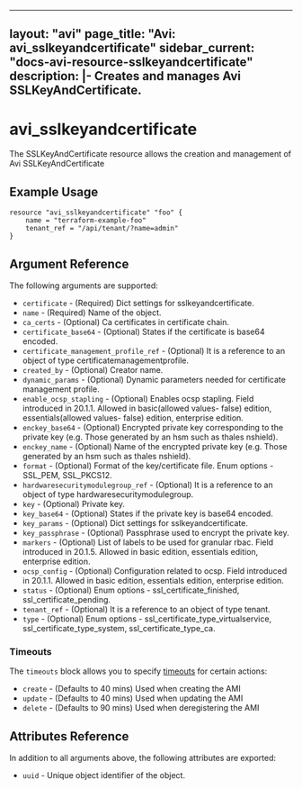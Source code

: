 <!--
    Copyright 2021 VMware, Inc.
    SPDX-License-Identifier: Mozilla Public License 2.0
-->
---
layout: "avi"
page_title: "Avi: avi_sslkeyandcertificate"
sidebar_current: "docs-avi-resource-sslkeyandcertificate"
description: |-
  Creates and manages Avi SSLKeyAndCertificate.
---

# avi_sslkeyandcertificate

The SSLKeyAndCertificate resource allows the creation and management of Avi SSLKeyAndCertificate

## Example Usage

```hcl
resource "avi_sslkeyandcertificate" "foo" {
    name = "terraform-example-foo"
    tenant_ref = "/api/tenant/?name=admin"
}
```

## Argument Reference

The following arguments are supported:

* `certificate` - (Required) Dict settings for sslkeyandcertificate.
* `name` - (Required) Name of the object.
* `ca_certs` - (Optional) Ca certificates in certificate chain.
* `certificate_base64` - (Optional) States if the certificate is base64 encoded.
* `certificate_management_profile_ref` - (Optional) It is a reference to an object of type certificatemanagementprofile.
* `created_by` - (Optional) Creator name.
* `dynamic_params` - (Optional) Dynamic parameters needed for certificate management profile.
* `enable_ocsp_stapling` - (Optional) Enables ocsp stapling. Field introduced in 20.1.1. Allowed in basic(allowed values- false) edition, essentials(allowed values- false) edition, enterprise edition.
* `enckey_base64` - (Optional) Encrypted private key corresponding to the private key (e.g. Those generated by an hsm such as thales nshield).
* `enckey_name` - (Optional) Name of the encrypted private key (e.g. Those generated by an hsm such as thales nshield).
* `format` - (Optional) Format of the key/certificate file. Enum options - SSL_PEM, SSL_PKCS12.
* `hardwaresecuritymodulegroup_ref` - (Optional) It is a reference to an object of type hardwaresecuritymodulegroup.
* `key` - (Optional) Private key.
* `key_base64` - (Optional) States if the private key is base64 encoded.
* `key_params` - (Optional) Dict settings for sslkeyandcertificate.
* `key_passphrase` - (Optional) Passphrase used to encrypt the private key.
* `markers` - (Optional) List of labels to be used for granular rbac. Field introduced in 20.1.5. Allowed in basic edition, essentials edition, enterprise edition.
* `ocsp_config` - (Optional) Configuration related to ocsp. Field introduced in 20.1.1. Allowed in basic edition, essentials edition, enterprise edition.
* `status` - (Optional) Enum options - ssl_certificate_finished, ssl_certificate_pending.
* `tenant_ref` - (Optional) It is a reference to an object of type tenant.
* `type` - (Optional) Enum options - ssl_certificate_type_virtualservice, ssl_certificate_type_system, ssl_certificate_type_ca.


### Timeouts

The `timeouts` block allows you to specify [timeouts](https://www.terraform.io/docs/configuration/resources.html#timeouts) for certain actions:

* `create` - (Defaults to 40 mins) Used when creating the AMI
* `update` - (Defaults to 40 mins) Used when updating the AMI
* `delete` - (Defaults to 90 mins) Used when deregistering the AMI

## Attributes Reference

In addition to all arguments above, the following attributes are exported:

* `uuid` -  Unique object identifier of the object.

